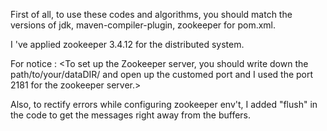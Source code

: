 First of all, to use these codes and algorithms, you should match the versions of jdk, maven-compiler-plugin, zookeeper for pom.xml.

I 've applied zookeeper 3.4.12 for the distributed system.

For notice : <To set up the Zookeeper server, you should write down the path/to/your/dataDIR/ and open up the customed port and I used the port 2181 for the zookeeper server.>

Also, to rectify errors while configuring zookeeper env't, I added "flush" in the code to get the messages right away from the buffers.
